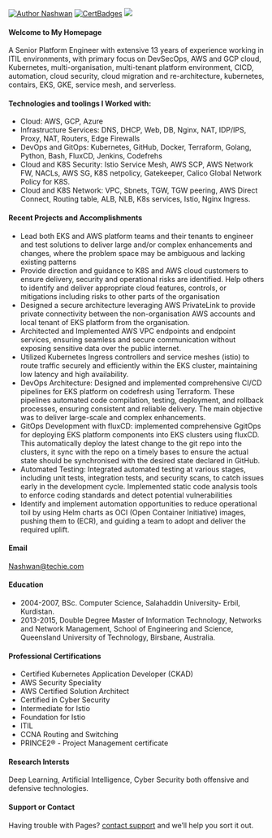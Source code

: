 
[![Author Nashwan](https://img.shields.io/badge/Author-Nashwan-brightgreen.svg?style=flat-square)](https://github.com/nbmustafa)
[![CertBadges](https://img.shields.io/badge/CertBadges-ACSA,SCS,CCNA,ITIL,PRINCE2-brightgreen.svg?style=flat-square)](https://www.linkedin.com/in/nashwan-mustafa/) 
<a href= "https://www.linkedin.com/in/nashwan-mustafa/">
  <img src="https://img.shields.io/badge/-LinkedIn-0077B5?style=flat&logo=Linkedin&logoColor=white"/>
</a>
<br />


#### Welcome to My Homepage

A Senior Platform Engineer with extensive 13 years of experience working in ITIL environments, with primary focus on DevSecOps, AWS and GCP cloud, Kubernetes, multi-organisation,  multi-tenant platform environment, CICD, automation, cloud security, cloud migration and re-architecture, kubernetes, contairs, EKS, GKE, service mesh, and serverless.

#### Technologies and toolings I Worked with:
- Cloud: AWS, GCP, Azure
- Infrastructure Services: DNS, DHCP, Web, DB, Nginx, NAT, IDP/IPS, Proxy, NAT, Routers, Edge Firewalls
- DevOps and GitOps: Kubernetes, GitHub, Docker, Terraform, Golang, Python, Bash, FluxCD, Jenkins, Codefrehs
- Cloud and K8S Security: Istio Service Mesh, AWS SCP, AWS Network FW, NACLs, AWS SG, K8S netpolicy, Gatekeeper, Calico Global Network Policy for K8S.
- Cloud and K8S Network: VPC, Sbnets, TGW, TGW peering, AWS Direct Connect, Routing table, ALB, NLB, K8s services, Istio, Nginx Ingress. 

#### Recent Projects and Accomplishments
- Lead both EKS and AWS platform teams and their tenants to engineer and test solutions to deliver large and/or complex enhancements and changes, where the problem space may be ambiguous and lacking existing patterns
- Provide direction and guidance to K8S and AWS cloud customers to ensure delivery, security and operational risks are identified.  Help others to identify and deliver appropriate cloud features, controls, or mitigations including risks to other parts of the organisation
- Designed a secure architecture leveraging AWS PrivateLink to provide private connectivity between the non-organisation AWS accounts and local tenant of EKS platform from the organisation.
- Architected and Implemented AWS VPC endpoints and endpoint services, ensuring seamless and secure communication without exposing sensitive data over the public internet.
- Utilized Kubernetes Ingress controllers and service meshes (istio) to route traffic securely and efficiently within the EKS cluster, maintaining low latency and high availability.
- DevOps Architecture: Designed and implemented comprehensive CI/CD pipelines for EKS platform on codefresh using Terraform. These pipelines automated code compilation, testing, deployment, and rollback processes, ensuring consistent and reliable delivery. The main objective was to deliver large-scale and complex enhancements.
- GitOps Development with fluxCD: implemented comprehensive GgitOps for deploying EKS platform components into EKS clusters using fluxCD. This automatically deploy the latest change to the git repo into the clusters, it sync with the repo on a timely bases to ensure the actual state should be synchronised with the desired state declared in GitHub.
- Automated Testing: Integrated automated testing at various stages, including unit tests, integration tests, and security scans, to catch issues early in the development cycle. Implemented static code analysis tools to enforce coding standards and detect potential vulnerabilities
- Identify and implement automation opportunities to reduce operational toil by using Helm charts as OCI (Open Container Initiative) images, pushing them to (ECR), and guiding a team to adopt and deliver the required uplift.

#### Email
Nashwan@techie.com

#### Education
- 2004-2007, BSc. Computer Science, Salahaddin University- Erbil, Kurdistan.
- 2013-2015, Double Degree Master of Information Technology, Networks and Network Management, School of Engineering and Science, Queensland University of Technology, Birsbane, Australia.

#### Professional Certifications
- Certified Kubernetes Application Developer (CKAD)
- AWS Security Speciality
- AWS Certified Solution Architect 
- Certified in Cyber Security
- Intermediate for Istio
- Foundation for Istio
- ITIL
- CCNA Routing and Switching
- PRINCE2® - Project Management certificate

#### Research Intersts
Deep Learning, Artificial Intelligence, Cyber Security both offensive and defensive technologies.


#### Support or Contact
Having trouble with Pages? [contact support](https://nbmustafa.github.io/contact) and we’ll help you sort it out.